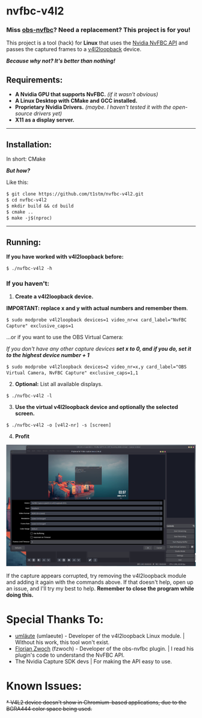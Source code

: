 # nvfbc-v4l2

### Miss [obs-nvfbc](https://gitlab.com/fzwoch/obs-nvfbc)? Need a replacement? This project is for you!

This project is a tool (hack) for **Linux** that uses the [Nvidia NvFBC API](https://developer.nvidia.com/capture-sdk)
and passes the captured frames to a [v4l2loopback](https://github.com/umlaeute/v4l2loopback) device.

_**Because why not? It's better than nothing!**_

## Requirements:

* **A Nvidia GPU that supports NvFBC.** _(if it wasn't obvious)_
* **A Linux Desktop with CMake and GCC installed.**
* **Proprietary Nvidia Drivers.** _(maybe. I haven't tested it with the open-source drivers yet)_
* **X11 as a display server.**

----

## Installation:

In short: CMake

**_But how?_**

Like this:

```shell
$ git clone https://github.com/t1stm/nvfbc-v4l2.git
$ cd nvfbc-v4l2
$ mkdir build && cd build
$ cmake ..
$ make -j$(nproc)
```

----

## Running:

**If you have worked with v4l2loopback before:**

```shell
$ ./nvfbc-v4l2 -h
```

### If you haven't:

1. **Create a v4l2loopback device.**

**IMPORTANT: replace x and y with actual numbers and remember them**.

```shell
$ sudo modprobe v4l2loopback devices=1 video_nr=x card_label="NvFBC Capture" exclusive_caps=1
```

...or if you want to use the OBS Virtual Camera:

_If you don't have any other capture devices **set x to 0, and if you do, set it to the highest device number + 1**_

```shell
$ sudo modprobe v4l2loopback devices=2 video_nr=x,y card_label="OBS Virtual Camera, NvFBC Capture" exclusive_caps=1,1
```

2. **Optional:** List all available displays.

```shell
$ ./nvfbc-v4l2 -l
```

3. **Use the virtual v4l2loopback device and optionally the selected screen.**

```shell
$ ./nvfbc-v4l2 -o [v4l2-nr] -s [screen]
```

4. **Profit**

![Screenshot of Desktop in OBS](screenshots/obs-window.png)

If the capture appears corrupted, try removing the v4l2loopback module and
adding it again with the commands above. If that doesn't help, open up an issue,
and I'll try my best to help. **Remember to close the program while doing this.**

# Special Thanks To:

* [umläute](https://github.com/umlaeute) (umlaeute) - Developer of the v4l2loopback Linux module. | Without his work, this tool won't exist.
* [Florian Zwoch](https://gitlab.com/fzwoch) (fzwoch) - Developer of the obs-nvfbc plugin. | I read his plugin's code to understand the NvFBC API.
* The Nvidia Capture SDK devs | For making the API easy to use.

# Known Issues:
~~* V4L2 device doesn't show in Chromium-based applications, due to the BGRA444 color space being used.~~
